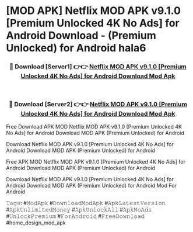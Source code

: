 # [MOD APK] Netflix MOD APK v9.1.0 [Premium Unlocked 4K No Ads] for Android Download - (Premium Unlocked) for Android hala6



<div align="center">
<h3>🔴 Download [Server1] 👉👉 <a href="https://momento.my/?title=Netflix_MOD_APK_v9.1.0_[Premium_Unlocked_4K_No_Ads]_for_Android_Download">Netflix MOD APK v9.1.0 [Premium Unlocked 4K No Ads] for Android Download Mod Apk</a></h3><br>

<h3>🔴 Download [Server2] 👉👉 <a href="https://momento.my/?title=Netflix_MOD_APK_v9.1.0_[Premium_Unlocked_4K_No_Ads]_for_Android_Download">Netflix MOD APK v9.1.0 [Premium Unlocked 4K No Ads] for Android Download Mod Apk</a></h3>
</div>



Free Download APK MOD Netflix MOD APK v9.1.0 [Premium Unlocked 4K No Ads] for Android Download MOD APK (Premium Unlocked) for Android

Download Netflix MOD APK v9.1.0 [Premium Unlocked 4K No Ads] for Android Download MOD APK (Premium Unlocked) for Android

Free APK MOD Netflix MOD APK v9.1.0 [Premium Unlocked 4K No Ads] for Android Download MOD APK (Premium Unlocked) for Android

Download Netflix MOD APK v9.1.0 [Premium Unlocked 4K No Ads] for Android Download MOD APK (Premium Unlocked) for Android Mod For Android

𝚃𝚊𝚐𝚜: #𝙼𝚘𝚍𝙰𝚙𝚔 #𝙳𝚘𝚠𝚗𝚕𝚘𝚊𝚍𝙼𝚘𝚍𝙰𝚙𝚔 #𝙰𝚙𝚔𝙻𝚊𝚝𝚎𝚜𝚝𝚅𝚎𝚛𝚜𝚒𝚘𝚗 #𝙰𝚙𝚔𝚄𝚗𝚕𝚒𝚖𝚒𝚝𝚎𝚍𝙼𝚘𝚗𝚎𝚢 #𝙰𝚙𝚔𝚄𝚗𝚕𝚘𝚌𝚔𝙰𝚕𝚕 #𝙰𝚙𝚔𝙽𝚘𝙰𝚍𝚜 #𝚄𝚗𝚕𝚘𝚌𝚔𝙿𝚛𝚎𝚖𝚒𝚞𝚖 #𝙵𝚘𝚛𝙰𝚗𝚍𝚛𝚘𝚒𝚍 #𝙵𝚛𝚎𝚎𝙳𝚘𝚠𝚗𝚕𝚘𝚊𝚍 #home_design_mod_apk
